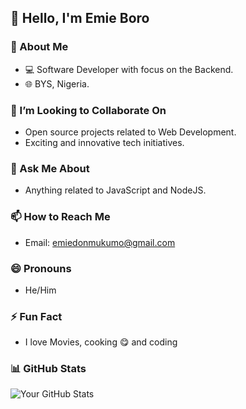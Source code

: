 ## 👋 Hello, I'm Emie Boro

### 🚀 About Me
- 💻 Software Developer with focus on the Backend.
- 🌐 BYS, Nigeria.
<!-- 🎓 Graduated in [Your Field of Study] from [Your University].

### 🌱 I'm Currently Learning
- Next JS, Solidity.-->

### 👯 I’m Looking to Collaborate On
- Open source projects related to Web Development.
- Exciting and innovative tech initiatives.

### 💬 Ask Me About
- Anything related to JavaScript and NodeJS.

### 📫 How to Reach Me
- Email: emiedonmukumo@gmail.com

### 😄 Pronouns
- He/Him
  
### ⚡ Fun Fact
- I love Movies, cooking 😋 and coding
  
### 📊 GitHub Stats
![Your GitHub Stats](https://github-readme-stats.vercel.app/api?username=YourGitHubUsername&show_icons=true&theme=dark)


